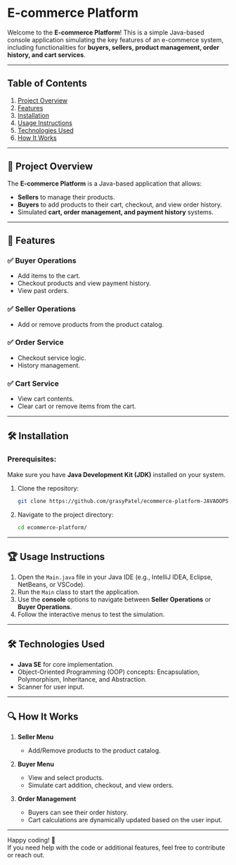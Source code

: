 # E-commerce Platform

Welcome to the **E-commerce Platform**! This is a simple Java-based console application simulating the key features of an e-commerce system, including functionalities for **buyers, sellers, product management, order history, and cart services**.

---

## Table of Contents
1. [Project Overview](#project-overview)  
2. [Features](#features)  
3. [Installation](#installation)  
4. [Usage Instructions](#usage-instructions)  
5. [Technologies Used](#technologies-used)  
6. [How It Works](#how-it-works)  



---

## 📖 Project Overview

The **E-commerce Platform** is a Java-based application that allows:
- **Sellers** to manage their products.
- **Buyers** to add products to their cart, checkout, and view order history.
- Simulated **cart, order management, and payment history** systems.

---

## 🚀 Features

### ✅ Buyer Operations
- Add items to the cart.
- Checkout products and view payment history.
- View past orders.

### ✅ Seller Operations
- Add or remove products from the product catalog.

### ✅ Order Service
- Checkout service logic.
- History management.

### ✅ Cart Service
- View cart contents.
- Clear cart or remove items from the cart.

---

## 🛠️ Installation

### Prerequisites:
Make sure you have **Java Development Kit (JDK)** installed on your system.

1. Clone the repository:
   ```bash
   git clone https://github.com/grasyPatel/ecommerce-platform-JAVAOOPS.git
   ```

2. Navigate to the project directory:
   ```bash
   cd ecommerce-platform/
   ```

---

## 🏆 Usage Instructions

1. Open the `Main.java` file in your Java IDE (e.g., IntelliJ IDEA, Eclipse, NetBeans, or VSCode).
2. Run the `Main` class to start the application.
3. Use the **console** options to navigate between **Seller Operations** or **Buyer Operations**.
4. Follow the interactive menus to test the simulation.

---

## 🛠️ Technologies Used
- **Java SE** for core implementation.
- Object-Oriented Programming (OOP) concepts: Encapsulation, Polymorphism, Inheritance, and Abstraction.
- Scanner for user input.

---

## 🔍 How It Works

1. **Seller Menu**
   - Add/Remove products to the product catalog.
   
2. **Buyer Menu**
   - View and select products.
   - Simulate cart addition, checkout, and view orders.
   
3. **Order Management**
   - Buyers can see their order history.
   - Cart calculations are dynamically updated based on the user input.

---

Happy coding! 🚀  
If you need help with the code or additional features, feel free to contribute or reach out.
